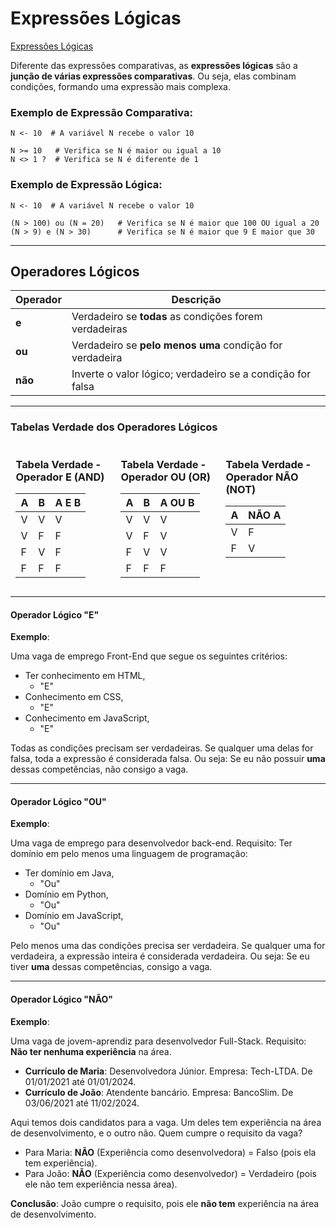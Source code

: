 # Expressões Lógicas

<a href="/Expressões Lógicas/Expressao_Logica.alg">Expressões Lógicas</a>

Diferente das expressões comparativas, as **expressões lógicas** são a **junção de várias expressões comparativas**. Ou seja, elas combinam condições, formando uma expressão mais complexa.

### Exemplo de Expressão Comparativa:

```
N <- 10  # A variável N recebe o valor 10

N >= 10   # Verifica se N é maior ou igual a 10
N <> 1 ?  # Verifica se N é diferente de 1
```

### Exemplo de Expressão Lógica:

```
N <- 10  # A variável N recebe o valor 10

(N > 100) ou (N = 20)   # Verifica se N é maior que 100 OU igual a 20
(N > 9) e (N > 30)      # Verifica se N é maior que 9 E maior que 30
```

---

## Operadores Lógicos

| Operador | Descrição                                              |
| -------- | ------------------------------------------------------ |
| **e**    | Verdadeiro se **todas** as condições forem verdadeiras |
| **ou**   | Verdadeiro se **pelo menos uma** condição for verdadeira |
| **não**  | Inverte o valor lógico; verdadeiro se a condição for falsa |

---

### Tabelas Verdade dos Operadores Lógicos

<div style="display: flex; justify-content: space-around;">
<div style="width: 30%;">

### Tabela Verdade - Operador E (AND)

| A   | B   | A E B |
| --- | --- | ----- |
| V   | V   | V     |
| V   | F   | F     |
| F   | V   | F     |
| F   | F   | F     |

</div>

<div style="width: 30%;">

### Tabela Verdade - Operador OU (OR)

| A   | B   | A OU B |
| --- | --- | ------- |
| V   | V   | V       |
| V   | F   | V       |
| F   | V   | V       |
| F   | F   | F       |

</div>

<div style="width: 30%;">

### Tabela Verdade - Operador NÃO (NOT)

| A   | NÃO A |
| --- | ----- |
| V   | F     |
| F   | V     |

</div>
</div>

---

#### Operador Lógico "E"

**Exemplo**: 

Uma vaga de emprego Front-End que segue os seguintes critérios: 

- Ter conhecimento em HTML,
  - "E"
- Conhecimento em CSS,
  - "E"  
- Conhecimento em JavaScript,
  - "E"

Todas as condições precisam ser verdadeiras. Se qualquer uma delas for falsa, toda a expressão é considerada falsa. Ou seja: Se eu não possuir **uma** dessas competências, não consigo a vaga.

---

#### Operador Lógico "OU"

**Exemplo**: 

Uma vaga de emprego para desenvolvedor back-end. Requisito: Ter domínio em pelo menos uma linguagem de programação: 

- Ter domínio em Java,
  - "Ou"
- Domínio em Python,
  - "Ou"  
- Domínio em JavaScript,
  - "Ou"

Pelo menos uma das condições precisa ser verdadeira. Se qualquer uma for verdadeira, a expressão inteira é considerada verdadeira. Ou seja: Se eu tiver **uma** dessas competências, consigo a vaga.

---

#### Operador Lógico "NÃO"

**Exemplo**:

Uma vaga de jovem-aprendiz para desenvolvedor Full-Stack. Requisito: **Não ter nenhuma experiência** na área.

- **Currículo de Maria**: Desenvolvedora Júnior. Empresa: Tech-LTDA. De 01/01/2021 até 01/01/2024.
- **Currículo de João**: Atendente bancário. Empresa: BancoSlim. De 03/06/2021 até 11/02/2024.

Aqui temos dois candidatos para a vaga. Um deles tem experiência na área de desenvolvimento, e o outro não. Quem cumpre o requisito da vaga?

- Para Maria: **NÃO** (Experiência como desenvolvedora) = Falso (pois ela tem experiência).
- Para João: **NÃO** (Experiência como desenvolvedor) = Verdadeiro (pois ele não tem experiência nessa área).

**Conclusão**: João cumpre o requisito, pois ele **não tem** experiência na área de desenvolvimento.
